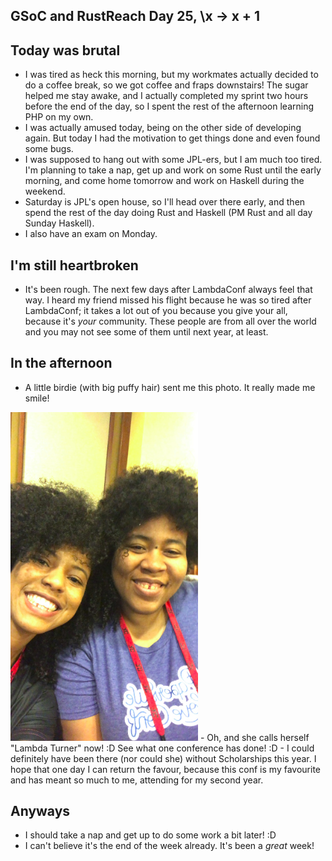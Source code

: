 ## GSoC and RustReach Day 25, \x -> x + 1

## Today was brutal
- I was tired as heck this morning, but my workmates actually decided to do a coffee break,
  so we got coffee and fraps downstairs! The sugar helped me stay awake, and I actually
  completed my sprint two hours before the end of the day, so I spent the rest of the afternoon
  learning PHP on my own.
- I was actually amused today, being on the other side of developing again. But today I had the motivation
  to get things done and even found some bugs.
- I was supposed to hang out with some JPL-ers, but I am much too tired. I'm planning to take a nap,
  get up and work on some Rust until the early morning, and come home tomorrow and work on Haskell
  during the weekend. 
- Saturday is JPL's open house, so I'll head over there early, and then spend the rest of the day doing
  Rust and Haskell (PM Rust and all day Sunday Haskell).
- I also have an exam on Monday. 

## I'm still heartbroken
- It's been rough. The next few days after LambdaConf always feel that way. I heard my friend missed his
  flight because he was so tired after LambdaConf; it takes a lot out of you because you give your all,
  because it's *your* community. These people are from all over the world and you may not see some of them
  until next year, at least.
  
## In the afternoon
- A little birdie (with big puffy hair) sent me this photo. It really made me smile! 
 <img src="/images/lconf18_/image1_sm.png" width="300">
- Oh, and she calls herself "Lambda Turner" now! :D See what one conference has done! :D
- I could definitely have been there (nor could she) without Scholarships this year. I hope that one day
  I can return the favour, because this conf is my favourite and has meant so much to me, attending for my
  second year. 
  
## Anyways
- I should take a nap and get up to do some work a bit later! :D
- I can't believe it's the end of the week already. It's been a *great* week!

